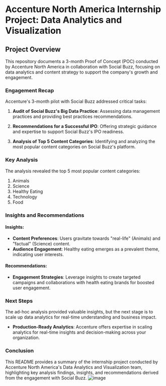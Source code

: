 # Accenture North America Internship Project: Data Analytics and Visualization

## Project Overview

This repository documents a 3-month Proof of Concept (POC) conducted by Accenture North America in collaboration with Social Buzz, focusing on data analytics and content strategy to support the company's growth and engagement.

### Engagement Recap

Accenture's 3-month pilot with Social Buzz addressed critical tasks:

1. **Audit of Social Buzz's Big Data Practice**: Assessing data management practices and providing best practices recommendations.
   
2. **Recommendations for a Successful IPO**: Offering strategic guidance and expertise to support Social Buzz's IPO readiness.

3. **Analysis of Top 5 Content Categories**: Identifying and analyzing the most popular content categories on Social Buzz's platform.

### Key Analysis

The analysis revealed the top 5 most popular content categories:

1. Animals
2. Science
3. Healthy Eating
4. Technology
5. Food

### Insights and Recommendations

#### Insights:

- **Content Preferences**: Users gravitate towards "real-life" (Animals) and "factual" (Science) content.
- **Audience Engagement**: Healthy eating emerges as a prevalent theme, indicating user interests.

#### Recommendations:

- **Engagement Strategies**: Leverage insights to create targeted campaigns and collaborations with health eating brands for boosted user engagement.

### Next Steps

The ad-hoc analysis provided valuable insights, but the next stage is to scale up data analytics for real-time understanding and business impact.

- **Production-Ready Analytics**: Accenture offers expertise in scaling analytics for real-time insights and decision-making across your organization.

### Conclusion

This README provides a summary of the internship project conducted by Accenture North America's Data Analytics and Visualization team, highlighting key analysis findings, insights, and recommendations derived from the engagement with Social Buzz.
![image](https://github.com/Dillipmeher/Accenture---Internship/assets/143451788/9fdc434c-8d48-4209-bd3d-db2b19675790)


